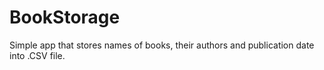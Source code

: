 # BookStorage

Simple app that stores names of books, their authors and publication date into .CSV file.
